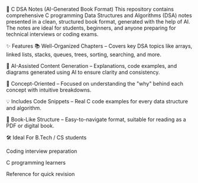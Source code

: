 📘 C DSA Notes (AI-Generated Book Format)
This repository contains comprehensive C programming Data Structures and Algorithms (DSA) notes presented in a clean, structured book format, generated with the help of AI. The notes are ideal for students, beginners, and anyone preparing for technical interviews or coding exams.

✨ Features
📚 Well-Organized Chapters – Covers key DSA topics like arrays, linked lists, stacks, queues, trees, sorting, searching, and more.

🤖 AI-Assisted Content Generation – Explanations, code examples, and diagrams generated using AI to ensure clarity and consistency.

🧠 Concept-Oriented – Focused on understanding the "why" behind each concept with intuitive breakdowns.

💡 Includes Code Snippets – Real C code examples for every data structure and algorithm.

📄 Book-Like Structure – Easy-to-navigate format, suitable for reading as a PDF or digital book.

🛠️ Ideal For
B.Tech / CS students

Coding interview preparation

C programming learners

Reference for quick revision
